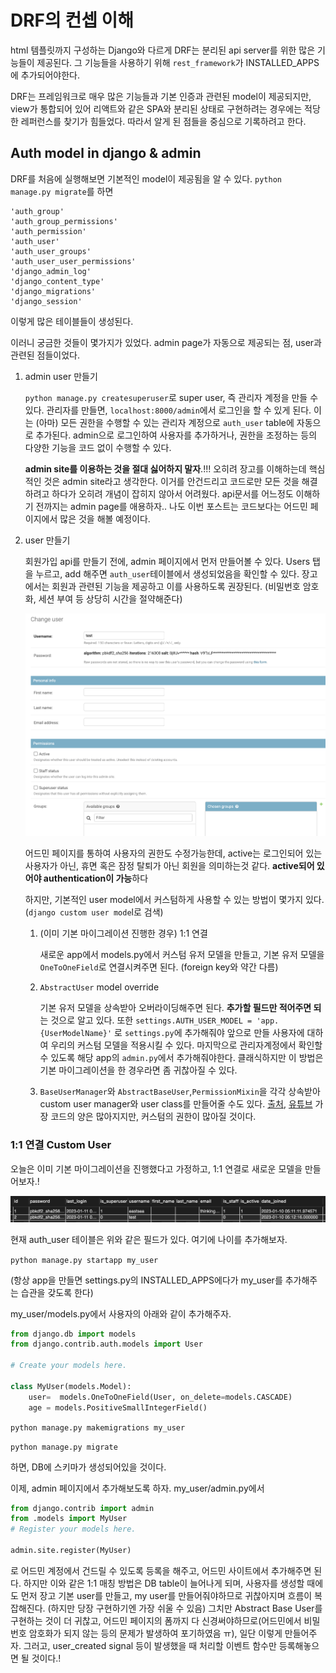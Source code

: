 

# DRF의 컨셉 이해

html 템플릿까지 구성하는 Django와 다르게 DRF는 분리된 api server를 위한 많은 기능들이 제공된다. 그 기능들을 사용하기 위해  `rest_framework`가 INSTALLED_APPS에 추가되어야한다.

DRF는 프레임워크로 매우 많은 기능들과 기본 인증과 관련된 model이 제공되지만, view가 통합되어 있어 리액트와 같은 SPA와 분리된 상태로 구현하려는 경우에는 적당한 레퍼런스를 찾기가 힘들었다. 따라서 알게 된 점들을 중심으로 기록하려고 한다. 

## Auth model in django & admin

DRF를 처음에 실행해보면 기본적인 model이 제공됨을 알 수 있다. `python manage.py migrate`를 하면 

```
'auth_group'
'auth_group_permissions'
'auth_permission'
'auth_user'
'auth_user_groups'
'auth_user_user_permissions'
'django_admin_log'
'django_content_type'
'django_migrations'
'django_session'
```

이렇게 많은 테이블들이 생성된다. 

이러니 궁금한 것들이 몇가지가 있었다. admin page가 자동으로 제공되는 점, user과 관련된 점들이었다.

1. admin user 만들기

   `python manage.py createsuperuser`로 super user, 즉 관리자 계정을 만들 수 있다. 관리자를 만들면, `localhost:8000/admin`에서 로그인을 할 수 있게 된다. 이는 (아마) 모든 권한을 수행할 수 있는 관리자 계정으로 `auth_user` table에 자동으로 추가된다. admin으로 로그인하여 사용자를 추가하거나, 권한을 조정하는 등의 다양한 기능을 코드 없이 수행할 수 있다.

   **admin site를 이용하는 것을 절대 싫어하지 말자**.!!! 오히려 장고를 이해하는데 핵심적인 것은 admin site라고 생각한다. 이거를 안건드리고 코드로만 모든 것을 해결하려고 하다가 오히려 개념이 잡히지 않아서 어려웠다. api문서를 어느정도 이해하기 전까지는 admin page를 애용하자.. 나도 이번 포스트는 코드보다는 어드민 페이지에서 많은 것을 해볼 예정이다.

2. user 만들기

   회원가입 api를 만들기 전에, admin 페이지에서 먼저 만들어볼 수 있다. Users 탭을 누르고, add 해주면 `auth_user`테이블에서 생성되었음을 확인할 수 있다. 장고에서는 회원과 관련된 기능을 제공하고 이를 사용하도록 권장된다. (비밀번호 암호화, 세션 부여 등 상당히 시간을 절약해준다) 

   ![image-20230111140922815](admin_user.png)

   어드민 페이지를 통하여 사용자의 권한도 수정가능한데, active는 로그인되어 있는 사용자가 아닌, 휴면 혹은 잠정 탈퇴가 아닌 회원을 의미하는것 같다. **active되어 있어야 authentication이 가능**하다

   하지만, 기본적인 user model에서 커스텀하게 사용할 수 있는 방법이 몇가지 있다.(`django custom user mode`l로 검색)

   1. (이미 기본 마이그레이션 진행한 경우) 1:1 연결

      새로운 app에서 models.py에서 커스텀 유저 모델을 만들고,  기본 유저 모델을 `OneToOneField`로 연결시켜주면 된다. (foreign key와 약간 다름)

   2. `AbstractUser` model override

      기본 유저 모델을 상속받아 오버라이딩해주면 된다. **추가할 필드만 적어주면 되**는 것으로 알고 있다. 또한 `settings.AUTH_USER_MODEL = 'app.{UserModelName}'` 로 `settings.py`에 추가해줘야 앞으로 만들 사용자에 대하여 우리의 커스텀 모델을 적용시킬 수 있다. 마지막으로 관리자계정에서 확인할 수 있도록 해당 app의 `admin.py`에서 추가해줘야한다. 클래식하지만 이 방법은 기본 마이그레이션을 한 경우라면 좀 귀찮아질 수 있다.

   3. `BaseUserManager`와 `AbstractBaseUser`,`PermissionMixin`을 각각 상속받아 custom user manager와 user class를 만들어줄 수도 있다. [출처](https://engineer-mole.tistory.com/301), [유튜브](https://www.youtube.com/watch?v=EvHLHP1BoyY&list=PL9IQMKMsCWh6TqvjrRCZkD0vHbWaJJ0kN&index=5) 가장 코드의 양은 많아지지만, 커스텀의 권한이 많아질 것이다.

### 1:1 연결 Custom User

오늘은 이미 기본 마이그레이션을 진행했다고 가정하고, 1:1 연결로 새로운 모델을 만들어보자.!

![user_db](user_db.png)

현재 auth_user 테이블은 위와 같은 필드가 있다. 여기에 나이를 추가해보자.

`python manage.py startapp my_user`

(항상 app을 만들면 settings.py의 INSTALLED_APPS에다가 my_user를 추가해주는 습관을 갖도록 한다)

my_user/models.py에서 사용자의 아래와 같이 추가해주자.

```python
from django.db import models
from django.contrib.auth.models import User

# Create your models here.

class MyUser(models.Model):
    user=  models.OneToOneField(User, on_delete=models.CASCADE)
    age = models.PositiveSmallIntegerField()

```

`python manage.py makemigrations my_user`

`python manage.py migrate`

하면, DB에 스키마가 생성되어있을 것이다.

이제, admin 페이지에서 추가해보도록 하자. my_user/admin.py에서 

```python
from django.contrib import admin
from .models import MyUser
# Register your models here.

admin.site.register(MyUser)
```

로 어드민 계정에서 건드릴 수 있도록 등록을 해주고, 어드민 사이트에서 추가해주면 된다. 하지만 이와 같은 1:1 매칭 방법은 DB table이 늘어나게 되며, 사용자를 생성할 때에도 먼저 장고 기본 user를 만들고, my user를 만들어줘야하므로 귀찮아지며 흐름이 복잡해진다. (하지만 당장 구현하기엔 가장 쉬울 수 있음) 그치만 Abstract Base User를 구현하는 것이 더 귀찮고, 어드민 페이지의 폼까지 다 신경써야하므로(어드민에서 비밀번호 암호화가 되지 않는 등의 문제가 발생하여 포기하였음 ㅠ), 일단 이렇게 만들어주자. 그러고, user_created signal 등이 발생했을 때 처리할 이벤트 함수만 등록해놓으면 될 것이다.!




